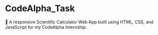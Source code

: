 # CodeAlpha_Task
🔢 A responsive Scientific Calculator Web App built using HTML, CSS, and JavaScript for my CodeAlpha Internship.
